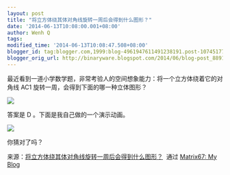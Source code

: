 ```yaml
---
layout: post
title: "将立方体绕其体对角线旋转一周后会得到什么图形？"
date: '2014-06-13T10:08:00.001+08:00'
author: Wenh Q
tags:
modified_time: '2014-06-13T10:08:47.508+08:00'
blogger_id: tag:blogger.com,1999:blog-4961947611491238191.post-1074517727874763528
blogger_orig_url: http://binaryware.blogspot.com/2014/06/blog-post_8891.html
---
```

最近看到一道小学数学题，非常考验人的空间想象能力：将一个立方体绕着它的对角线
AC1 旋转一周，会得到下面的哪一种立体图形？

![](https://images-blogger-opensocial.googleusercontent.com/gadgets/proxy?url=http%3A%2F%2Fwww.matrix67.com%2Fblogimage_2014%2F201406111.png&container=blogger&gadget=a&rewriteMime=image%2F*)



















答案是 D 。下面是我自己做的一个演示动画。

![](https://images-blogger-opensocial.googleusercontent.com/gadgets/proxy?url=http%3A%2F%2Fwww.matrix67.com%2Fblogimage_2014%2F201406112.gif&container=blogger&gadget=a&rewriteMime=image%2F*)

你猜对了吗？

来源：[将立方体绕其体对角线旋转一周后会得到什么图形？](http://www.matrix67.com/blog/archives/5981)  通过 [Matrix67:
My Blog](http://www.matrix67.com/blog)
